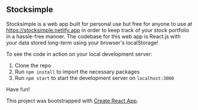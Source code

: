 ## Stocksimple

Stocksimple is a web app built for personal use but free for anyone to use at https://stocksimple.netlify.app in order to keep track of your stock portfolio in a hassle-free manner.
The codebase for this web app is React.js with your data stored long-term using your browser's localStorage!


To see the code in action on your local development server:
1. Clone the repo
2. Run `npm install` to import the necessary packages
3. Run `npm start` to start the development server on `localhost:3000`

Have fun!

This project was bootstrapped with [Create React App](https://github.com/facebook/create-react-app).
